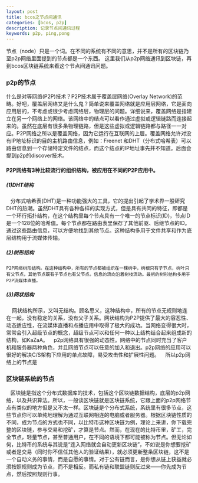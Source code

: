 ```yaml
---
layout: post
title: bcos之节点间通讯
categories: [bcos, p2p]
description: 记录节点间通讯过程
keywords: p2p, ping,pong
---
```

节点（node）只是一个词。在不同的系统有不同的意思，并不是所有的区块链乃至p2p网络里面提到的节点都是一个东西。
这里我们从p2p网络通讯到区块链，再到bcos区块链系统来看这个节点间通讯问题。
### p2p的节点
什么是对等网络(P2P)技术？P2P技术属于覆盖层网络(Overlay Network)的范畴。好吧，覆盖层网络又是什么鬼？简单说来覆盖网络就是应用层网络，它是面向应用层的，不考虑或很少考虑网络层，物理层的问题。详细说来，覆盖网络是指建立在另一个网络上的网络。该网络中的结点可以看作通过虚拟或逻辑链路而连接起来的。虽然在底层有很多条物理链路，但是这些虚拟或逻辑链路都与路径一一对应。P2P网络之所以是覆盖网络，因为它运行在互联网的上层。覆盖网络允许对没有IP地址标识的目的主机路由信息，例如：Freenet 和DHT（分布式哈希表）可以路由信息到一个存储特定文件的结点，而这个结点的IP地址事先并不知道。后面会提到p2p的discover技术。
#### P2P网络有3种比较流行的组织结构，被应用在不同的P2P应用中。
##### (1)DHT结构
    分布式哈希表(DHT)是一种功能强大的工具，它的提出引起了学术界一股研究DHT的热潮。虽然DHT具有各种各样的实现方式，但是具有共同的特征，即都是一个环行拓扑结构，在这个结构里每个节点具有一个唯一的节点标识(ID)，节点ID是一个128位的哈希值。每个节点都在路由表里保存了其他前驱、后继节点的ID。通过这些路由信息，可以方便地找到其他节点。这种结构多用于文件共享和作为底层结构用于流媒体传输。
    
##### (2)树形结构
    P2P网络树形结构。在这种结构中，所有的节点都被组织在一棵树中，树根只有子节点，树叶只有父节点，其他节点既有子节点也有父节点。信息的流向沿着树枝流动。最初的树形结构多用于P2P流媒体直播。
    
##### (3)网状结构
    网状结构所示，又叫无结构。顾名思义，这种结构中，所有的节点无规则地连在一起，没有稳定的关系，没有父子关系。网状结构为P2P提供了最大的容忍性、动态适应性，在流媒体直播和点播应用中取得了极大的成功。当网络变得很大时，常常会引入超级节点的概念，超级节点可以和任何一种以上结构结合起来组成新的结构，如KaZaA。
    p2p网络具有很强的动态性。网络中的节点同时充当了客户机和服务器两种角色，并且网络节点可以任意的加入和退出。p2p网络的应用可以很好的解决C/S架构下应用的单点故障，易受攻击性和扩展性问题。
    所以p2p网络上的节点是
### 区块链系统的节点
    区块链是指这个分布式数据库的技术，包括这个区块链数据结构，底层的p2p网络，以及共识算法。所以，一般谈区块链就是区块链系统，它跟上面的p2p网络节点有类似的地方但是又不太一样。区块链是个分布式系统，系统里有很多节点，这些节点你可以单纯地理解为通过互联网相连的电脑或者服务器。根据区块链性质的不同，成为节点的方式也不同，以比特币这种区块链为例，理论上来讲，你下载完整的区块链，参与交易和挖矿，才算是节点。然而，在现在的比特币里，矿工，完全节点，轻量节点，甚至普通用户，在不同的语境下都可能被称为节点。但无论如何，比特币的系统与其说是“连入网络就会自动更新区块链”，不如说是你想要挖矿或者是交易（同时你不信任其他人的验证结果），就必须更新整条区块链，这不是一个自动义务的事情，而是自愿的事情。对于公有链而言，是你想从链上获益就必须按照规则成为节点，而不是相反。而私有链和联盟链则反过来——你先成为节点，然后按照规则行事。
    
